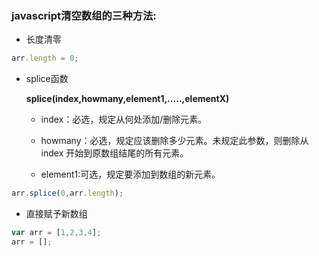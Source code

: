 ###  javascript清空数组的三种方法:

- 长度清零

```javascript
arr.length = 0;
```



- splice函数

  **splice(index,howmany,element1,.....,elementX)**

  - index：必选，规定从何处添加/删除元素。

  - howmany：必选，规定应该删除多少元素。未规定此参数，则删除从 index 开始到原数组结尾的所有元素。

  - element1:可选，规定要添加到数组的新元素。

```javascript
arr.splice(0,arr.length);  
```



- 直接赋予新数组

```javascript
var arr = [1,2,3,4];  
arr = [];
```



